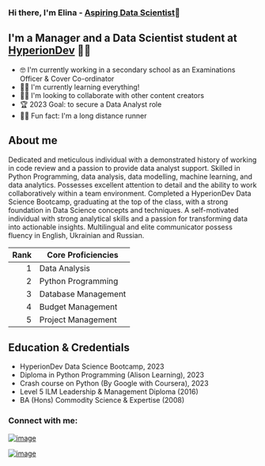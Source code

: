 ### Hi there, I'm Elina - [Aspiring Data Scientist](https://github.com/Ekamyshna/Ekamyshna):wave: 

## I'm a Manager and a Data Scientist student at [HyperionDev](https://www.hyperiondev.com/) :star_struck::smiley:
- :nerd_face: I'm currently working in a secondary school as an Examinations Officer & Cover Co-ordinator 
- :woman_student:  I'm currently learning everything!
- :woman_technologist: I'm looking to collaborate with other content creators
- :trophy: 2023 Goal: to secure a Data Analyst role
- :running_woman: Fun fact: I'm a long distance runner

## About me
Dedicated and meticulous individual with a demonstrated history of working in code review and a passion to provide data analyst 
support. Skilled in Python Programming, data analysis, data modelling, machine learning, and data analytics. Possesses excellent 
attention to detail and the ability to work collaboratively within a team environment. Completed a HyperionDev Data Science 
Bootcamp, graduating at the top of the class, with a strong foundation in Data Science concepts and techniques. A self-motivated 
individual with strong analytical skills and a passion for transforming data into actionable insights. Multilingual and elite 
communicator possess fluency in English, Ukrainian and Russian.

| Rank | Core Proficiencies    |    
|-----:|-----------------------|
|     1|Data Analysis          |
|     2|Python Programming     |
|     3|Database Management    |
|     4|Budget Management      |
|     5|Project Management     |                    

## Education & Credentials 
* HyperionDev Data Science Bootcamp, 2023 
* Diploma in Python Programming (Alison Learning), 2023
* Crash course on Python (By Google with Coursera), 2023 
* Level 5 ILM Leadership & Management Diploma (2016) 
* BA (Hons) Commodity Science & Expertise (2008)

### Connect with me:
[![image](https://user-images.githubusercontent.com/127347872/236691583-c2930a05-41c3-4240-ae07-1c5b63d37d87.png)](https://github.com/Ekamyshna/Ekamyshna)

[![image](https://user-images.githubusercontent.com/127347872/236691634-ec559204-84e1-44a9-99e4-312eed15fa7a.png)](https://www.linkedin.com/in/elina-kamyshna-0942a393/)
